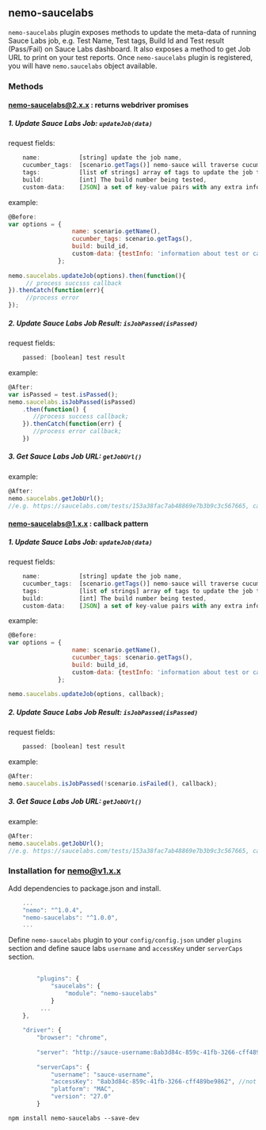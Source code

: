 ## nemo-saucelabs

`nemo-saucelabs` plugin exposes methods to update the meta-data of running Sauce Labs job, e.g. Test Name, Test tags, Build Id and Test result (Pass/Fail) on Sauce Labs dashboard. It also exposes a method to get Job URL to print on your test reports. Once `nemo-saucelabs` plugin is registered, you will have `nemo.saucelabs` object available. 

### Methods

#### nemo-saucelabs@2.x.x : returns webdriver promises

##### 1. Update Sauce Labs Job: ` updateJob(data) `

request fields:
```javascript
    name:           [string] update the job name,
    cucumber_tags:  [scenario.getTags()] nemo-sauce will traverse cucumber tags and get tag names to update the job tags
    tags:           [list of strings] array of tags to update the job tags,
    build:          [int] The build number being tested,
    custom-data:    [JSON] a set of key-value pairs with any extra info that a user would like to add to the job. Max 64KB.
```
example:
```javascript
@Before:
var options = { 
                  name: scenario.getName(),
                  cucumber_tags: scenario.getTags(),
                  build: build_id,
                  custom-data: {testInfo: 'information about test or cause of test failure...'}
              };
                          
nemo.saucelabs.updateJob(options).then(function(){
     // process succsss callback
}).thenCatch(function(err){
     //process error
});
```

##### 2. Update Sauce Labs Job Result: ` isJobPassed(isPassed) `

request fields: 
```javascript
    passed: [boolean] test result
```
example:
```javascript
@After:
var isPassed = test.isPassed();
nemo.saucelabs.isJobPassed(isPassed)
    .then(function() {
       //process success callback;
    }).thenCatch(function(err) {
       //process error callback;
    })
```

##### 3. Get Sauce Labs Job URL: ` getJobUrl() `

example: 
```javascript
@After:
nemo.saucelabs.getJobUrl();
//e.g. https://saucelabs.com/tests/153a38fac7ab48869e7b3b9c3c567665, can be printed on report for reference
```

#### nemo-saucelabs@1.x.x : callback pattern

##### 1. Update Sauce Labs Job: ` updateJob(data) `

request fields:
```javascript
    name:           [string] update the job name,
    cucumber_tags:  [scenario.getTags()] nemo-sauce will traverse cucumber tags and get tag names to update the job tags
    tags:           [list of strings] array of tags to update the job tags,
    build:          [int] The build number being tested,
    custom-data:    [JSON] a set of key-value pairs with any extra info that a user would like to add to the job. Max 64KB.
```
example:
```javascript
@Before:
var options = { 
                  name: scenario.getName(),
                  cucumber_tags: scenario.getTags(),
                  build: build_id,
                  custom-data: {testInfo: 'information about test or cause of test failure...'}
              };
                    
nemo.saucelabs.updateJob(options, callback);
```

##### 2. Update Sauce Labs Job Result: ` isJobPassed(isPassed) `

request fields: 
```javascript
    passed: [boolean] test result
```
example:
```javascript
@After:
nemo.saucelabs.isJobPassed(!scenario.isFailed(), callback);
```

##### 3. Get Sauce Labs Job URL: ` getJobUrl() `

example: 
```javascript
@After:
nemo.saucelabs.getJobUrl();
//e.g. https://saucelabs.com/tests/153a38fac7ab48869e7b3b9c3c567665, can be printed on report for reference
```

### Installation for nemo@v1.x.x

Add dependencies to package.json and install.

```javascript
	...
    "nemo": "^1.0.4",
    "nemo-saucelabs": "^1.0.0",
	...
```

Define `nemo-saucelabs` plugin to your `config/config.json` under `plugins` section and define sauce labs `username` and `accessKey` under `serverCaps` section. 

```javascript
    
    	"plugins": {
		    "saucelabs": {
		        "module": "nemo-saucelabs"
		    }
		 ...
	},
	
	"driver": {
        "browser": "chrome",
    
        "server": "http://sauce-username:8ab3d84c-859c-41fb-3266-cff489be9862@ondemand.saucelabs.com:80/wd/hub",
    
        "serverCaps": {
            "username": "sauce-username",
            "accessKey": "8ab3d84c-859c-41fb-3266-cff489be9862", //not a real access key
            "platform": "MAC",
            "version": "27.0"
      	}
```

```npm install nemo-saucelabs --save-dev```

